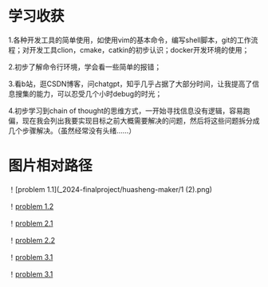 # 学习收获

1.各种开发工具的简单使用，如使用vim的基本命令，编写shell脚本，git的工作流程；对开发工具clion，cmake，catkin的初步认识；docker开发环境的使用；

2.初步了解命令行环境，学会看一些简单的报错；

3.看b站，逛CSDN博客，问chatgpt，知乎几乎占据了大部分时间，让我提高了信息搜集的能力，可以忍受几个小时debug的时光；

4.初步学习到chain of thought的思维方式，一开始寻找信息没有逻辑，容易跑偏，现在我会列出我要实现目标之前大概需要解决的问题，然后将这些问题拆分成几个步骤解决。（虽然经常没有头绪……）

# 图片相对路径

！[problem 1.1](_2024-finalproject/huasheng-maker/1 (2).png)

！[problem 1.2]()

！[problem 2.1](2.png)

！[problem 2.2](2(2).png)

！[problem 3.1](3.png)

！[problem 3.1](3(2).png)
